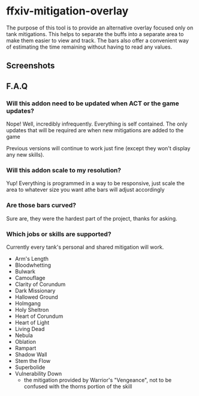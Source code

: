 # ffxiv-mitigation-overlay
The purpose of this tool is to provide an alternative overlay focused only on tank mitigations.
This helps to separate the buffs into a separate area to make them easier to view and track.
The bars also offer a convenient way of estimating the time remaining without having to read any values.

## Screenshots

## F.A.Q

### Will this addon need to be updated when ACT or the game updates?

Nope! Well, incredibly infrequently. Everything is self contained. The only updates that will be required are when new mitigations are added to the game

Previous versions will continue to work just fine (except they won't display any new skills).

### Will this addon scale to my resolution?

Yup! Everything is programmed in a way to be responsive, just scale the area to whatever size you want athe bars will adjust accordingly

### Are those bars curved?

Sure are, they were the hardest part of the project, thanks for asking.

### Which jobs or skills are supported?

Currently every tank's personal and shared mitigation will work.

- Arm's Length
- Bloodwhetting
- Bulwark
- Camouflage
- Clarity of Corundum
- Dark Missionary
- Hallowed Ground
- Holmgang
- Holy Sheltron
- Heart of Corundum
- Heart of Light
- Living Dead
- Nebula
- Oblation
- Rampart
- Shadow Wall
- Stem the Flow
- Superbolide
- Vulnerability Down 
     - the mitigation provided by Warrior's "Vengeance", not to be confused with the thorns portion of the skill

